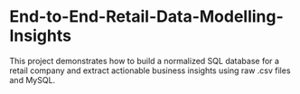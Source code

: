 # End-to-End-Retail-Data-Modelling-Insights
This project demonstrates how to build a normalized SQL database for a retail company and extract actionable business insights using raw .csv files and MySQL.
